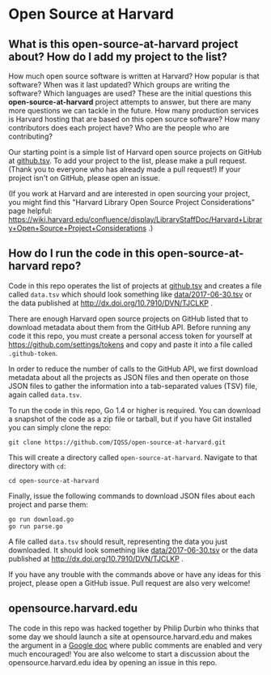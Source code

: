 # Open Source at Harvard

## What is this open-source-at-harvard project about? How do I add my project to the list?

How much open source software is written at Harvard? How popular is that software? When was it last updated? Which groups are writing the software? Which languages are used? These are the initial questions this **open-source-at-harvard** project attempts to answer, but there are many more questions we can tackle in the future. How many production services is Harvard hosting that are based on this open source software? How many contributors does each project have? Who are the people who are contributing?

Our starting point is a simple list of Harvard open source projects on GitHub at [github.tsv](github.tsv). To add your project to the list, please make a pull request. (Thank you to everyone who has already made a pull request!) If your project isn't on GitHub, please open an issue.

(If you work at Harvard and are interested in open sourcing your project, you might find this "Harvard Library Open Source Project Considerations" page helpful: https://wiki.harvard.edu/confluence/display/LibraryStaffDoc/Harvard+Library+Open+Source+Project+Considerations .)

## How do I run the code in this open-source-at-harvard repo?

Code in this repo operates the list of projects at [github.tsv](github.tsv) and creates a file called `data.tsv` which should look something like [data/2017-06-30.tsv](data/2017-06-30.tsv) or the data published at http://dx.doi.org/10.7910/DVN/TJCLKP .

There are enough Harvard open source projects on GitHub listed that to download metadata about them from the GitHub API. Before running any code it this repo, you must create a personal access token for yourself at https://github.com/settings/tokens and copy and paste it into a file called `.github-token`.

In order to reduce the number of calls to the GitHub API, we first download metadata about all the projects as JSON files and then operate on those JSON files to gather the information into a tab-separated values (TSV) file, again called `data.tsv`.

To run the code in this repo, Go 1.4 or higher is required. You can download a snapshot of the code as a zip file or tarball, but if you have Git installed you can simply clone the repo:

    git clone https://github.com/IQSS/open-source-at-harvard.git

This will create a directory called `open-source-at-harvard`. Navigate to that directory with `cd`:

    cd open-source-at-harvard

Finally, issue the following commands to download JSON files about each project and parse them:

    go run download.go
    go run parse.go

A file called `data.tsv` should result, representing the data you just downloaded. It should look something like [data/2017-06-30.tsv](data/2017-06-30.tsv) or the data published at http://dx.doi.org/10.7910/DVN/TJCLKP .

If you have any trouble with the commands above or have any ideas for this project, please open a GitHub issue. Pull request are also very welcome!

## opensource.harvard.edu

The code in this repo was hacked together by Philip Durbin who thinks that some day we should launch a site at opensource.harvard.edu and makes the argument in a [Google doc][] where public comments are enabled and very much encouraged! You are also welcome to start a discussion about the opensource.harvard.edu idea by opening an issue in this repo.

[Google doc]: https://docs.google.com/document/d/1CSWV9VxHfJj_ahArNYTsCAG0D8OtSfZhrCwpNiIKWQw/edit?usp=sharing
